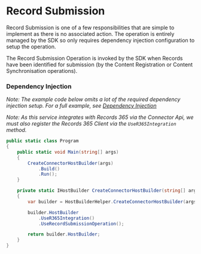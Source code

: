 # Record Submission

Record Submission is one of a few responsibilities that are simple to implement as there is no associated action.
The operation is entirely managed by the SDK so only requires dependency injection configuration to setup the operation.

The Record Submission Operation is invoked by the SDK when Records have been identified for submission (by the Content Registration or Content Synchronisation operations).

### Dependency Injection

*Note: The example code below omits a lot of the required dependency injection setup.  For a full example, see [Dependency Injection](../dependency_injection.md)*

*Note: As this service integrates with Records 365 via the Connector Api, we must also register the Records 365 Client via the `UseR365Integration` method.*
```cs
public static class Program
{
    public static void Main(string[] args)
    {
        CreateConnectorHostBuilder(args)
            .Build()
            .Run();
    }

    private static IHostBuilder CreateConnectorHostBuilder(string[] args)
    {
        var builder = HostBuilderHelper.CreateConnectorHostBuilder(args);

        builder.HostBuilder
            .UseR365Integration()
            .UseRecordSubmissionOperation();

        return builder.HostBuilder;
    }
}
```